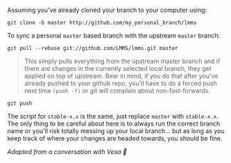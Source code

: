 Assuming you've already cloned your branch to your computer using:

```
git clone -b master http://github.com/my_personal_branch/lmms
```


To sync a personal `master` based branch with the upstream `master` branch:

```
git pull --rebase git://github.com/LMMS/lmms.git master
```

> This simply pulls everything from the upstream master branch and if there
are changes in the currently selected local branch, they get applied on
top of upstream. Bear in mind, if you do that after you've already
pushed to your github repo, you'll have to do a forced push next time
`(push -f)` or git will complain about non-fast-forwards.

```
git push
```

The script for `stable-x.x` is the same, just replace `master` with
`stable-x.x`. The only thing to be careful about here is to always run the
correct branch name or you'll risk totally messing up your local branch...
but as long as you keep track of where your changes are headed towards,
you should be fine.

*Adapted from a conversation with Vesa :jack_o_lantern:*
